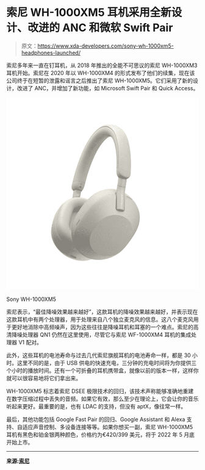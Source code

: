 # 索尼 WH-1000XM5 耳机采用全新设计、改进的 ANC 和微软 Swift Pair

> 原文：<https://www.xda-developers.com/sony-wh-1000xm5-headphones-launched/>

索尼多年来一直在钉耳机，从 2018 年推出的全能不可思议的索尼 WH-1000XM3 耳机开始。索尼在 2020 年以 WH-1000XM4 的形式发布了他们的续集，现在该公司终于在短暂的泄露和谣言之后推出了索尼 WH-1000XM5。它们采用了新的设计，改进了 ANC，并增加了新功能，如 Microsoft Swift Pair 和 Quick Access。

 <picture>![Sony makes some of the best audio products in the world, and the WH-1000XM5 headset comes with a new, sleeker design, even better audio, improved ANC with eight microphones and two processors, and 30 hours of battery life. It's expensive, but it offers a fantastic experience.](img/f95d1595f1d341549e88092118cd8a5a.png)</picture> 

Sony WH-1000XM5

索尼表示，“最佳降噪效果越来越好”，这款耳机的降噪效果越来越好，并表示现在这款耳机中有两个处理器，用于处理来自八个独立麦克风的信息。这八个麦克风用于更好地消除中高频噪声，因为这些往往是降噪耳机和耳塞的一个难点。索尼的高清降噪处理器 QN1 仍然在这里使用，尽管它与索尼 WF-1000XM4 耳机的集成处理器 V1 配对。

此外，这些耳机的电池寿命与过去几代索尼旗舰耳机的电池寿命一样，都是 30 小时。这里不同的是，由于 USB 供电的快速充电，三分钟的充电时间将为你提供三个小时的播放时间。还有一个可折叠的耳机携带盒，就像以前的版本一样，这样你就可以很容易地将它们拿出来。

WH-1000XM5 标志着索尼 DSEE 极限技术的回归，该技术声称能够准确地重建在数字压缩过程中丢失的音频。如果它有效，那么至少在理论上，它会让你的音乐听起来更好。最重要的是，也有 LDAC 的支持，但没有 aptX，像往常一样。

最后，其他功能包括 Google Fast Pair 的回归、Google Assistant 和 Alexa 支持、自适应声音控制、多设备连接等等。如果你想买一副，索尼 WH-1000XM5 耳机有黑色和铂金银两种颜色，价格约为€420/399 美元，将于 2022 年 5 月底开始上市。

* * *

**来源:[索尼](https://www.sony.eu/presscentre/news/sony-re-writes-the-rules-with-their-newest-industry-leading-noise-cancelling-headphones-introducing-the-wh-1000xm5)**